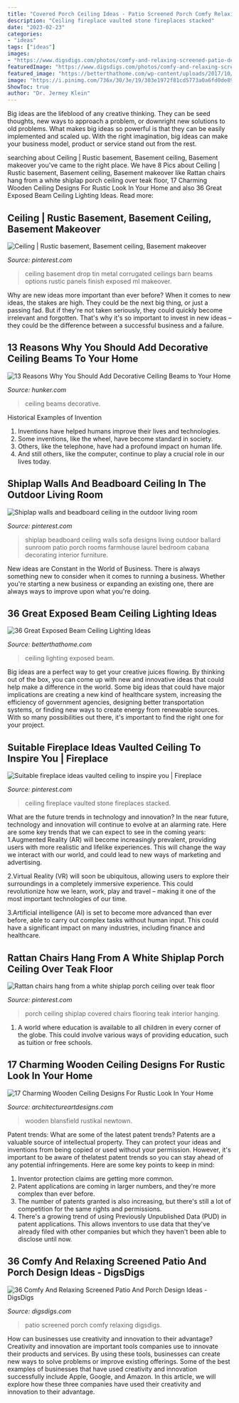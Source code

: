 ```yaml
---
title: "Covered Porch Ceiling Ideas - Patio Screened Porch Comfy Relaxing Digsdigs"
description: "Ceiling fireplace vaulted stone fireplaces stacked"
date: "2023-02-23"
categories:
- "ideas"
tags: ["ideas"]
images:
- "https://www.digsdigs.com/photos/comfy-and-relaxing-screened-patio-design-ideas-13.jpg"
featuredImage: "https://www.digsdigs.com/photos/comfy-and-relaxing-screened-patio-design-ideas-13.jpg"
featured_image: "https://betterthathome.com/wp-content/uploads/2017/10/6-exposed-beam-ceiling-lighting-ideas.jpg"
image: "https://i.pinimg.com/736x/30/3e/19/303e1972f81cd5773a0a6fd0de89bb6f.jpg"
ShowToc: true
author: "Dr. Jermey Klein"
---
```



Big ideas are the lifeblood of any creative thinking. They can be seed thoughts, new ways to approach a problem, or downright new solutions to old problems. What makes big ideas so powerful is that they can be easily implemented and scaled up. With the right imagination, big ideas can make your business model, product or service stand out from the rest.

	

		
searching about Ceiling | Rustic basement, Basement ceiling, Basement makeover you've came to the right place. We have 8 Pics about Ceiling | Rustic basement, Basement ceiling, Basement makeover like Rattan chairs hang from a white shiplap porch ceiling over teak floor, 17 Charming Wooden Ceiling Designs For Rustic Look In Your Home and also 36 Great Exposed Beam Ceiling Lighting Ideas. Read more:
		
    
## Ceiling | Rustic Basement, Basement Ceiling, Basement Makeover

<img loading=lazy src="https://i.pinimg.com/736x/2c/88/4a/2c884af1929dc25f5c8e9e61f295bb6a--homestead-ceilings.jpg" onerror="this.onerror=null;this.src='https://tse4.mm.bing.net/th?id=OIP.vCn6LhwGXH8zc9qpt46B5wHaJ3&amp;pid=15.1';" alt="Ceiling | Rustic basement, Basement ceiling, Basement makeover">

_Source: pinterest.com_

>ceiling basement drop tin metal corrugated ceilings barn beams options rustic panels finish exposed ml makeover. 

	

Why are new ideas more important than ever before?
When it comes to new ideas, the stakes are high. They could be the next big thing, or just a passing fad. But if they're not taken seriously, they could quickly become irrelevant and forgotten. That's why it's so important to invest in new ideas – they could be the difference between a successful business and a failure.

    
## 13 Reasons Why You Should Add Decorative Ceiling Beams To Your Home

<img loading=lazy src="https://img.hunkercdn.com/640/ppds/af1911ad-5a0d-40fe-96bf-5e221e1b06a9.jpeg" onerror="this.onerror=null;this.src='https://tse2.mm.bing.net/th?id=OIP.WaAl_btziSXqiGk8yjsvqgHaLH&amp;pid=15.1';" alt="13 Reasons Why You Should Add Decorative Ceiling Beams to Your Home">

_Source: hunker.com_

>ceiling beams decorative. 

	

Historical Examples of Invention
1. Inventions have helped humans improve their lives and technologies. 
2. Some inventions, like the wheel, have become standard in society. 
3. Others, like the telephone, have had a profound impact on human life. 
4. And still others, like the computer, continue to play a crucial role in our lives today.

    
## Shiplap Walls And Beadboard Ceiling In The Outdoor Living Room

<img loading=lazy src="https://i.pinimg.com/736x/71/60/da/7160dae16956d9eff507fe01711f7d99.jpg" onerror="this.onerror=null;this.src='https://tse2.mm.bing.net/th?id=OIP.Dt-YDHHO5bdL0apXJEPbtwHaLH&amp;pid=15.1';" alt="Shiplap walls and beadboard ceiling in the outdoor living room">

_Source: pinterest.com_

>shiplap beadboard ceiling walls sofa designs living outdoor ballard sunroom patio porch rooms farmhouse laurel bedroom cabana decorating interior furniture. 

	

New ideas are Constant in the World of Business. There is always something new to consider when it comes to running a business. Whether you're starting a new business or expanding an existing one, there are always ways to improve upon what you're doing. 

    
## 36 Great Exposed Beam Ceiling Lighting Ideas

<img loading=lazy src="https://betterthathome.com/wp-content/uploads/2017/10/6-exposed-beam-ceiling-lighting-ideas.jpg" onerror="this.onerror=null;this.src='https://tse2.mm.bing.net/th?id=OIP.PX0-29W4kbGo55Tb4h50kgHaLH&amp;pid=15.1';" alt="36 Great Exposed Beam Ceiling Lighting Ideas">

_Source: betterthathome.com_

>ceiling lighting exposed beam. 

	

Big ideas are a perfect way to get your creative juices flowing. By thinking out of the box, you can come up with new and innovative ideas that could help make a difference in the world. Some big ideas that could have major implications are creating a new kind of healthcare system, increasing the efficiency of government agencies, designing better transportation systems, or finding new ways to create energy from renewable sources. With so many possibilities out there, it's important to find the right one for your project.

    
## Suitable Fireplace Ideas Vaulted Ceiling To Inspire You | Fireplace

<img loading=lazy src="https://i.pinimg.com/736x/98/aa/d5/98aad5a651cc3e9ba85ad2fad9271a77.jpg" onerror="this.onerror=null;this.src='https://tse1.mm.bing.net/th?id=OIP.ZXfpmclzCLyooEXALDlzrwHaLG&amp;pid=15.1';" alt="Suitable fireplace ideas vaulted ceiling to inspire you | Fireplace">

_Source: pinterest.com_

>ceiling fireplace vaulted stone fireplaces stacked. 

	

What are the future trends in technology and innovation?
In the near future, technology and innovation will continue to evolve at an alarming rate. Here are some key trends that we can expect to see in the coming years:
1.Augmented Reality (AR) will become increasingly prevalent, providing users with more realistic and lifelike experiences. This will change the way we interact with our world, and could lead to new ways of marketing and advertising.

2.Virtual Reality (VR) will soon be ubiquitous, allowing users to explore their surroundings in a completely immersive experience. This could revolutionize how we learn, work, play and travel – making it one of the most important technologies of our time.

3.Artificial intelligence (AI) is set to become more advanced than ever before, able to carry out complex tasks without human input. This could have a significant impact on many industries, including finance and healthcare.

    
## Rattan Chairs Hang From A White Shiplap Porch Ceiling Over Teak Floor

<img loading=lazy src="https://i.pinimg.com/736x/30/3e/19/303e1972f81cd5773a0a6fd0de89bb6f.jpg" onerror="this.onerror=null;this.src='https://tse2.mm.bing.net/th?id=OIP.49JhMXjfdcYvpk8kkOjj5QHaLH&amp;pid=15.1';" alt="Rattan chairs hang from a white shiplap porch ceiling over teak floor">

_Source: pinterest.com_

>porch ceiling shiplap covered chairs flooring teak interior hanging. 

	

1. A world where education is available to all children in every corner of the globe. This could involve various ways of providing education, such as tuition or free schools. 

    
## 17 Charming Wooden Ceiling Designs For Rustic Look In Your Home

<img loading=lazy src="https://www.architectureartdesigns.com/wp-content/uploads/2015/11/75.jpg" onerror="this.onerror=null;this.src='https://tse4.mm.bing.net/th?id=OIP.oJL2BmJf1R7-TXeGU7QGbAHaE6&amp;pid=15.1';" alt="17 Charming Wooden Ceiling Designs For Rustic Look In Your Home">

_Source: architectureartdesigns.com_

>wooden blansfield rustikal newtown. 

	

Patent trends: What are some of the latest patent trends?
Patents are a valuable source of intellectual property. They can protect your ideas and inventions from being copied or used without your permission. However, it's important to be aware of thelatest patent trends so you can stay ahead of any potential infringements. Here are some key points to keep in mind: 
1. Inventor protection claims are getting more common. 
2. Patent applications are coming in larger numbers, and they're more complex than ever before. 
3. The number of patents granted is also increasing, but there's still a lot of competition for the same rights and permissions. 
4. There's a growing trend of using Previously Unpublished Data (PUD) in patent applications. This allows inventors to use data that they've already filed with other companies but which they haven't been able to disclose until now.

    
## 36 Comfy And Relaxing Screened Patio And Porch Design Ideas - DigsDigs

<img loading=lazy src="https://www.digsdigs.com/photos/comfy-and-relaxing-screened-patio-design-ideas-13.jpg" onerror="this.onerror=null;this.src='https://tse3.mm.bing.net/th?id=OIP.Td3II65TSCj_IlScb6AjQwHaLQ&amp;pid=15.1';" alt="36 Comfy And Relaxing Screened Patio And Porch Design Ideas - DigsDigs">

_Source: digsdigs.com_

>patio screened porch comfy relaxing digsdigs. 

	

How can businesses use creativity and innovation to their advantage?
Creativity and innovation are important tools companies use to innovate their products and services. By using these tools, businesses can create new ways to solve problems or improve existing offerings. Some of the best examples of businesses that have used creativity and innovation successfully include Apple, Google, and Amazon. In this article, we will explore how these three companies have used their creativity and innovation to their advantage.

